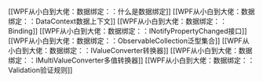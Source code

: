 [[WPF从小白到大佬：数据绑定：：什么是数据绑定]]
[[WPF从小白到大佬：数据绑定：：DataContext数据上下文]]
[[WPF从小白到大佬：数据绑定：：Binding]]
[[WPF从小白到大佬：数据绑定：：INotifyPropertyChanged接口]]
[[WPF从小白到大佬：数据绑定：：ObservableCollection泛型集合]]
[[WPF从小白到大佬：数据绑定：：IValueConverter转换器]]
[[WPF从小白到大佬：数据绑定：：IMultiValueConverter多值转换器]]
[[WPF从小白到大佬：数据绑定：：Validation验证规则]]
